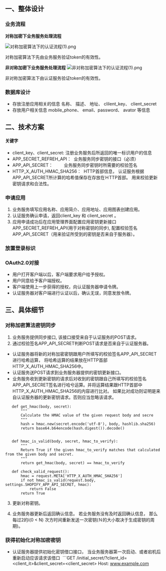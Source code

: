 ## 一、整体设计
### 业务流程
**对称加密下业务服务处理流程**

![对称加密算法下的认证流程(1).png](http://upload-images.jianshu.io/upload_images/1803273-6132291953978c58.png?imageMogr2/auto-orient/strip%7CimageView2/2/w/1240)

对称加密算法下先由业务服务验证token的有效性。

**非对称加密下业务服务处理流程**
![非对称加密算法下的认证流程(1).png](http://upload-images.jianshu.io/upload_images/1803273-56822b9b34f4d982.png?imageMogr2/auto-orient/strip%7CimageView2/2/w/1240)

非对称加密算法下由认证服务验证token的有效性。

### 数据库设计
 * 存放注册应用相关的信息
名称、 描述、 地址、 clilent_key、 client_secret
 * 存放用户相关信息
mobile_phone、 email、password、 avator 等信息

## 二、技术方案
#### 关键字 
 * client_key、client_secret: 注册业务服务后所返回的唯一标识用户的信息
 * APP_SECRET_REFREH_API：  业务服务同步密钥的接口（必须）
 * APP_API_SECRET：         业务服务同步密钥时所需要的校验签名
 * HTTP_X_AUTH_HMAC_SHA256：  HTTP首部信息， 认证服务根据APP_API_SECRET所计算的哈希值保存在存放在ＨTTP首部。 用来校验更新密钥请求和合法性。
 
### 申请应用
 1. 业务服务填写应用名称、应用简介、应用地址、应用图表创建应用。
 2. 认证服务确认申请，返回client_key 和 client_secret 。
 3. 应用申请成功后在应用管理界面配置应用密钥更新接口APP_SECRET_REFREH_API(用于对称密钥的同步), 配置校验签名APP_API_SECRET（用来验证所受到的密钥是否来自于服务器）。
### 放置登录标识
### OAuth2.0对接
 * 用户打开客户端以后，客户端要求用户给予授权。
 * 用户同意给予客户端授权。
 * 客户端使用上一步获得的授权，向认证服务器申请令牌。
 * 认证服务器对客户端进行认证以后，确认无误，同意发放令牌。
## 三、具体细节


### 对称加密算法密钥同步

1. 业务服务提供同步接口, 该接口接受来自于认证服务的POST请求。
2. 通过校验签名APP_API_SECRET判断POST请求是否来自于认证服务器。
  * 认证服务器将新的对称加密密钥跟用户所填写的校验签名APP_API_SECRET进行哈希运算， 将哈希运算的结果放在HTTP首部HTTP_X_AUTH_HMAC_SHA256中。
  * 认证服务送POST请求到业务服务器提供的密钥更新接口。 
  * 业务服务收到更新密钥的请求后对收到的密钥跟自己所填写的校验签名APP_API_SECRET签名进行哈兮运算。并将运算结果跟HTTP首部中HTTP_X_AUTH_HMAC_SHA256的内容进行比对。 如果比对成功则证明是来自认证服务器的更新密钥请求。否则应当忽略该请求。
 
 ```
    def get_hmac(body, secret):
        """
        Calculate the HMAC value of the given request body and secre
        """
        hash = hmac.new(secret.encode('utf-8'), body, hashlib.sha256)
        return base64.b64encode(hash.digest()).decode()


    def hmac_is_valid(body, secret, hmac_to_verify):
        """
        Return True if the given hmac_to_verify matches that calculated from the given body and secret.
        """
        return get_hmac(body, secret) == hmac_to_verify

    def check_valid_request():
        hmac = request.META['HTTP_X_AUTH_HMAC_SHA256']
        if not hmac_is_valid(request.body, settings.SHOPIFY_APP_API_SECRET, hmac):
            return False
        return True
  ```
    
3. 更新对称密钥。

4. 业务服务器更新后返回确认信息。 若业务服务没有及时返回确认信息， 那么每过2的i(0 < N) 次方时间重新发送一次密钥(Ｎ的大小取决于生成密钥的周期)。

### 获得初始化对称加密密钥
 * 认证服务器提供初始化密钥借口接口， 当业务服务器第一次启动、或者宕机后重新启动应该请求该借口
  ```GET /initial_secret/?client_id=<client_it>&client_secret=<client_secret>
     Host: www.example.com
  ```
